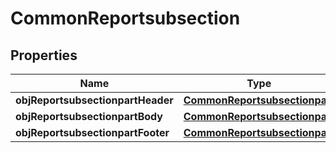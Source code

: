 
# CommonReportsubsection

## Properties
| Name | Type | Description | Notes |
| ------------ | ------------- | ------------- | ------------- |
| **objReportsubsectionpartHeader** | [**CommonReportsubsectionpart**](CommonReportsubsectionpart.md) |  |  |
| **objReportsubsectionpartBody** | [**CommonReportsubsectionpart**](CommonReportsubsectionpart.md) |  |  |
| **objReportsubsectionpartFooter** | [**CommonReportsubsectionpart**](CommonReportsubsectionpart.md) |  |  |



